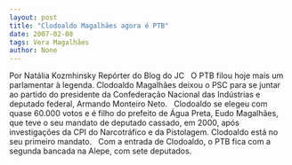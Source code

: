 ```yaml
---
layout: post
title: "Clodoaldo Magalhães agora é PTB"
date: 2007-02-08
tags: Vera Magalhães
author: None
---
```

Por Natália Kozmhinsky
Repórter do Blog do JC 
&nbsp;
O PTB filou hoje mais um parlamentar à legenda. Clodoaldo Magalhães deixou o PSC para se juntar ao partido do presidente da Confederação Nacional das Indústrias e deputado federal, Armando Monteiro Neto. 
&nbsp;
Clodoaldo se elegeu com quase 60.000 votos e é filho do prefeito de Água Preta, Eudo Magalhães, que teve o seu mandato de deputado cassado, em 2000, após investigações da CPI do Narcotráfico e da Pistolagem. Clodoaldo está no seu primeiro mandato. 
&nbsp;
Com a entrada de Clodoaldo, o PTB fica com a segunda bancada na Alepe, com sete deputados.&nbsp;&nbsp; &nbsp; 